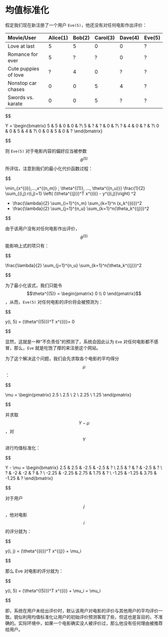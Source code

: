 均值标准化
=============

假定我们现在新注册了一个用户 `Eve(5)`，他还没有对任何电影作出评价：

| Movie/User           | Alice(1) | Bob(2) | Carol(3) | Dave(4) | Eve(5) |
|:---------------------|:---------|:-------|:---------|:--------|:-------|
| Love at last         | 5        | 5      | 0        | 0       | ?      |
| Romance for ever     | 5        | ?      | ?        | 0       | ?      |
| Cute puppies of love | ?        | 4      | 0        | ?       | ?      |
| Nonstop car chases   | 0        | 0      | 5        | 4       | ?      |
| Swords vs. karate    | 0        | 0      | 5        | ?       | ?      |

$$

Y =
\begin{bmatrix}
5 & 5 & 0 & 0 & ?\\
5 & ? & ? & 0 & ?\\
? & 4 & 0 & ? & ?\\
0 & 0 & 5 & 4 & ?\\
0 & 0 & 5 & 0 & ?
\end{bmatrix}


$$

则 `Eve(5)` 对于电影内容的偏好应当被参数 $$\theta^{(5)}$$ 所评估，注意到我们的最小化代价函数过程：

$$

\min_{x^{(i)},...,x^{(n_m)} ; \theta^{(1)}, ..., \theta^{(n_u)}}
\frac{1}{2} \sum_{(i,j):r(i,j)=1}  \left( (\theta^{(j)})^T x^{(i)} - y^{(i,j)}\right) ^2
+ \frac{\lambda}{2} \sum_{i=1}^{n_m} \sum_{k=1}^n (x_k^{(i)})^2
+ \frac{\lambda}{2} \sum_{j=1}^{n_u} \sum_{k=1}^n(\theta_k^{(j)})^2

$$

由于该用户没有对任何电影作出评价，$$\theta^{(5)}$$ 能影响上式的项只有：

$$

\frac{\lambda}{2} \sum_{j=1}^{n_u} \sum_{k=1}^n(\theta_k^{(j)})^2

$$

为了最小化该式，我们只能令 $$\theta^{(5)} = \begin{pmatrix} 0 \\ 0 \end{pmatrix}$$，从而，`Eve(5)` 对任何电影的评价将会被预测为：

$$

y(i, 5) = (\theta^{(5)})^T x^{(i)}= 0

$$

显然，这就是一种“不负责任”的预测了，系统会因此认为 `Eve` 对任何电影都不感冒，那么，`Eve` 就是吃饱了撑的来注册这个网站。

为了这个解决这个问题，我们会先求取各个电影的平均得分 $$\mu$$：

$$

\mu =
\begin{pmatrix}
2.5 \\
2.5 \\
2 \\
2.25 \\
1.25
\end{pmatrix}

$$

并求取 $$Y-\mu$$，对 $$Y$$ 进行均值标准化：

$$

Y - \mu =
\begin{bmatrix}
2.5 & 2.5 & -2.5 & -2.5 & ? \\
2.5 & ? & ? & -2.5 & ? \\
? & -2 & -2 & ? & ? \\
-2.25 & -2.25 & 2.75 & 1.75 & ? \\
-1.25 & -1.25 & 3.75 & -1.25 & ?
\end{bmatrix}

$$

对于用户 $$j$$，他对电影 $$i$$ 的评分就为：

$$

y(i, j) = (\theta^{(i)})^T x^{(j)} + \mu_i

$$

那么 Eve 对电影的评分就为：

$$

y(i, 5) = (\theta^{(5)})^T x^{(i)} + \mu_i = \mu_i

$$

即，系统在用户未给出评价时，默认该用户对电影的评价与其他用户的平均评价一致。貌似利用均值标准化让用户的初始评价预测客观了些，但这也是盲目的，不准确的。实际环境中，如果一个电影确实没人被评价过，那么他没有任何理由被推荐给用户。

